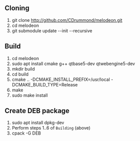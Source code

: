 Cloning
-------
1. git clone http://github.com/CDrummond/melodeon.git
2. cd  melodeon
3. git submodule update --init --recursive

Build
-----
1. cd melodeon
2. sudo apt install cmake g++ qtbase5-dev qtwebengine5-dev
3. mkdir build
4. cd build
5. cmake .. -DCMAKE_INSTALL_PREFIX=/usr/local -DCMAKE_BUILD_TYPE=Release
6. make
7. sudo make install


Create DEB package
------------------
1. sudo apt install dpkg-dev
2. Perform steps 1..6 of `Building` (above)
3. cpack -G DEB
